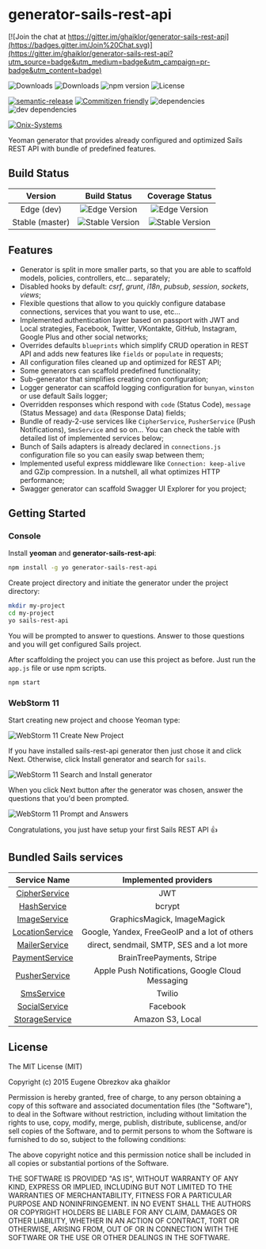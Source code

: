 # generator-sails-rest-api

[![Join the chat at https://gitter.im/ghaiklor/generator-sails-rest-api](https://badges.gitter.im/Join%20Chat.svg)](https://gitter.im/ghaiklor/generator-sails-rest-api?utm_source=badge&utm_medium=badge&utm_campaign=pr-badge&utm_content=badge)

![Downloads](https://img.shields.io/npm/dm/generator-sails-rest-api.svg)
![Downloads](https://img.shields.io/npm/dt/generator-sails-rest-api.svg)
![npm version](https://img.shields.io/npm/v/generator-sails-rest-api.svg)
![License](https://img.shields.io/npm/l/generator-sails-rest-api.svg)

[![semantic-release](https://img.shields.io/badge/%20%20%F0%9F%93%A6%F0%9F%9A%80-semantic--release-e10079.svg)](https://github.com/semantic-release/semantic-release)
[![Commitizen friendly](https://img.shields.io/badge/commitizen-friendly-brightgreen.svg)](http://commitizen.github.io/cz-cli/)
![dependencies](https://img.shields.io/david/ghaiklor/generator-sails-rest-api.svg)
![dev dependencies](https://img.shields.io/david/dev/ghaiklor/generator-sails-rest-api.svg)

[![Onix-Systems](https://cloud.githubusercontent.com/assets/3625244/9819276/b40b6338-58b5-11e5-8800-c42f3ebe1242.png)](http://us.onix-systems.com/)

Yeoman generator that provides already configured and optimized Sails REST API with bundle of predefined features.

## Build Status

| Version         | Build Status                                                                                  | Coverage Status                                                                                  |
|:---------------:|:---------------------------------------------------------------------------------------------:|:------------------------------------------------------------------------------------------------:|
| Edge (dev)      | ![Edge Version](https://img.shields.io/travis/ghaiklor/generator-sails-rest-api/dev.svg)      | ![Edge Version](https://img.shields.io/coveralls/ghaiklor/generator-sails-rest-api/dev.svg)      |
| Stable (master) | ![Stable Version](https://img.shields.io/travis/ghaiklor/generator-sails-rest-api/master.svg) | ![Stable Version](https://img.shields.io/coveralls/ghaiklor/generator-sails-rest-api/master.svg) |

## Features

- Generator is split in more smaller parts, so that you are able to scaffold models, policies, controllers, etc... separately;
- Disabled hooks by default: *csrf*, *grunt*, *i18n*, *pubsub*, *session*, *sockets*, *views*;
- Flexible questions that allow to you quickly configure database connections, services that you want to use, etc...
- Implemented authentication layer based on passport with JWT and Local strategies, Facebook, Twitter, VKontakte, GitHub, Instagram, Google Plus and other social networks;
- Overrides defaults `blueprints` which simplify CRUD operation in REST API and adds new features like `fields` or `populate` in requests;
- All configuration files cleaned up and optimized for REST API;
- Some generators can scaffold predefined functionality;
- Sub-generator that simplifies creating cron configuration;
- Logger generator can scaffold logging configuration for `bunyan`, `winston` or use default Sails logger;
- Overridden responses which respond with `code` (Status Code), `message` (Status Message) and `data` (Response Data) fields;
- Bundle of ready-2-use services like `CipherService`, `PusherService` (Push Notifications), `SmsService` and so on... You can check the table with detailed list of implemented services below;
- Bunch of Sails adapters is already declared in `connections.js` configuration file so you can easily swap between them;
- Implemented useful express middleware like `Connection: keep-alive` and GZip compression. In a nutshell, all what optimizes HTTP performance;
- Swagger generator can scaffold Swagger UI Explorer for you project;

## Getting Started

### Console

Install **yeoman** and **generator-sails-rest-api**:

```bash
npm install -g yo generator-sails-rest-api
```

Create project directory and initiate the generator under the project directory:

```bash
mkdir my-project
cd my-project
yo sails-rest-api
```

You will be prompted to answer to questions. Answer to those questions and you will get configured Sails project.

After scaffolding the project you can use this project as before. Just run the `app.js` file or use npm scripts.

```bash
npm start
```

### WebStorm 11

Start creating new project and choose Yeoman type:

![WebStorm 11 Create New Project](https://cloud.githubusercontent.com/assets/3625244/10912184/ed36dfa6-8250-11e5-8a0a-d64ae0a3a6fc.png)

If you have installed sails-rest-api generator then just chose it and click Next.
Otherwise, click Install generator and search for `sails`.

![WebStorm 11 Search and Install generator](https://cloud.githubusercontent.com/assets/3625244/10912249/40dc99ca-8251-11e5-989d-f0be4efae9b8.png)

When you click Next button after the generator was chosen, answer the questions that you'd been prompted.

![WebStorm 11 Prompt and Answers](https://cloud.githubusercontent.com/assets/3625244/10912293/7b090b4c-8251-11e5-8ec7-2b70c3be197e.png)

Congratulations, you just have setup your first Sails REST API :+1:

## Bundled Sails services

| Service Name                                                          | Implemented providers                            |
|:---------------------------------------------------------------------:|:------------------------------------------------:|
| [CipherService](https://github.com/ghaiklor/sails-service-cipher)     | JWT                                              |
| [HashService](https://github.com/ghaiklor/sails-service-hash)         | bcrypt                                           |
| [ImageService](https://github.com/ghaiklor/sails-service-image)       | GraphicsMagick, ImageMagick                      |
| [LocationService](https://github.com/ghaiklor/sails-service-location) | Google, Yandex, FreeGeoIP and a lot of others    |
| [MailerService](https://github.com/ghaiklor/sails-service-mailer)     | direct, sendmail, SMTP, SES and a lot more       |
| [PaymentService](https://github.com/ghaiklor/sails-service-payment)   | BrainTreePayments, Stripe                        |
| [PusherService](https://github.com/ghaiklor/sails-service-pusher)     | Apple Push Notifications, Google Cloud Messaging |
| [SmsService](https://github.com/ghaiklor/sails-service-sms)           | Twilio                                           |
| [SocialService](https://github.com/ghaiklor/sails-service-social)     | Facebook                                         |
| [StorageService](https://github.com/ghaiklor/sails-service-storage)   | Amazon S3, Local                                 |

## License

The MIT License (MIT)

Copyright (c) 2015 Eugene Obrezkov aka ghaiklor

Permission is hereby granted, free of charge, to any person obtaining a copy
of this software and associated documentation files (the "Software"), to deal
in the Software without restriction, including without limitation the rights
to use, copy, modify, merge, publish, distribute, sublicense, and/or sell
copies of the Software, and to permit persons to whom the Software is
furnished to do so, subject to the following conditions:

The above copyright notice and this permission notice shall be included in all
copies or substantial portions of the Software.

THE SOFTWARE IS PROVIDED "AS IS", WITHOUT WARRANTY OF ANY KIND, EXPRESS OR
IMPLIED, INCLUDING BUT NOT LIMITED TO THE WARRANTIES OF MERCHANTABILITY,
FITNESS FOR A PARTICULAR PURPOSE AND NONINFRINGEMENT. IN NO EVENT SHALL THE
AUTHORS OR COPYRIGHT HOLDERS BE LIABLE FOR ANY CLAIM, DAMAGES OR OTHER
LIABILITY, WHETHER IN AN ACTION OF CONTRACT, TORT OR OTHERWISE, ARISING FROM,
OUT OF OR IN CONNECTION WITH THE SOFTWARE OR THE USE OR OTHER DEALINGS IN THE
SOFTWARE.
